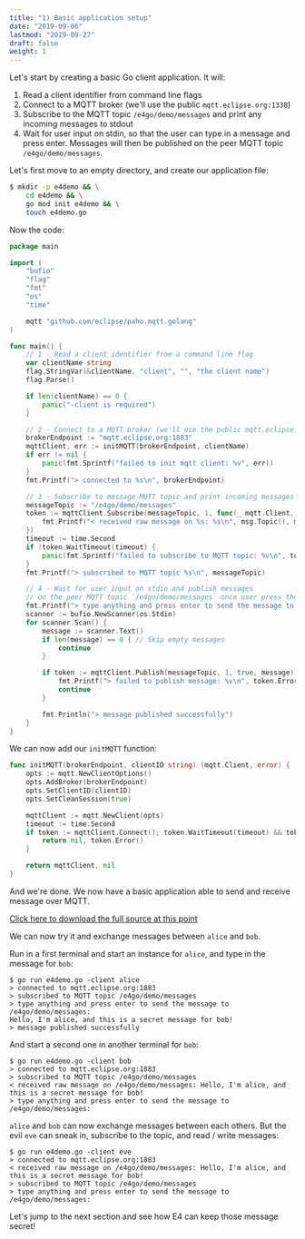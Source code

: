 ```yaml
---
title: "1) Basic application setup"
date: "2019-09-06"
lastmod: "2019-09-27"
draft: false
weight: 1
---
```


Let's start by creating a basic Go client application. It will:

1. Read a client identifier from command line flags
2. Connect to a MQTT broker (we'll use the public `mqtt.eclipse.org:1338`)
3. Subscribe to the MQTT topic `/e4go/demo/messages` and print any incoming messages to stdout
4. Wait for user input on stdin, so that the user can type in a message and press enter. Messages will then be published on the peer MQTT topic `/e4go/demo/messages`.

Let's first move to an empty directory, and create our application file:
```bash
$ mkdir -p e4demo && \
	cd e4demo && \
	go mod init e4demo && \
	touch e4demo.go
```

Now the code:
```go
package main

import (
	"bufio"
	"flag"
	"fmt"
	"os"
	"time"

	mqtt "github.com/eclipse/paho.mqtt.golang"
)

func main() {
	// 1 - Read a client identifier from a command line flag
	var clientName string
	flag.StringVar(&clientName, "client", "", "the client name")
	flag.Parse()

	if len(clientName) == 0 {
		panic("-client is required")
	}

	// 2 - Connect to a MQTT broker (we'll use the public mqtt.eclipse.org:1338)
	brokerEndpoint := "mqtt.eclipse.org:1883"
	mqttClient, err := initMQTT(brokerEndpoint, clientName)
	if err != nil {
		panic(fmt.Sprintf("failed to init mqtt client: %v", err))
	}
	fmt.Printf("> connected to %s\n", brokerEndpoint)

	// 3 - Subscribe to message MQTT topic and print incoming messages to stdout
	messageTopic := "/e4go/demo/messages"
	token := mqttClient.Subscribe(messageTopic, 1, func(_ mqtt.Client, msg mqtt.Message) {
		fmt.Printf("< received raw message on %s: %s\n", msg.Topic(), msg.Payload())
	})
	timeout := time.Second
	if !token.WaitTimeout(timeout) {
		panic(fmt.Sprintf("failed to subscribe to MQTT topic: %v\n", token.Error()))
	}
	fmt.Printf("> subscribed to MQTT topic %s\n", messageTopic)

	// 4 - Wait for user input on stdin and publish messages
	// on the peer MQTT topic `/e4go/demo/messages` once user press the enter key.
	fmt.Printf("> type anything and press enter to send the message to %s:\n", messageTopic)
	scanner := bufio.NewScanner(os.Stdin)
	for scanner.Scan() {
		message := scanner.Text()
		if len(message) == 0 { // Skip empty messages
			continue
		}

		if token := mqttClient.Publish(messageTopic, 1, true, message); token.Error() != nil {
			fmt.Printf("> failed to publish message: %v\n", token.Error())
			continue
		}

		fmt.Println("> message published successfully")
	}
}
```

We can now add our `initMQTT` function:

```go
func initMQTT(brokerEndpoint, clientID string) (mqtt.Client, error) {
	opts := mqtt.NewClientOptions()
	opts.AddBroker(brokerEndpoint)
	opts.SetClientID(clientID)
	opts.SetCleanSession(true)

	mqttClient := mqtt.NewClient(opts)
	timeout := time.Second
	if token := mqttClient.Connect(); token.WaitTimeout(timeout) && token.Error() != nil {
		return nil, token.Error()
	}

	return mqttClient, nil
}
```

And we're done. We now have a basic application able to send and receive message over MQTT.

[Click here to download the full source at this point](../e4demo-step1.go)

We can now try it and exchange messages between `alice` and `bob`.

Run in a first terminal and start an instance for `alice`, and type in the message for `bob`:
```text
$ go run e4demo.go -client alice
> connected to mqtt.eclipse.org:1883
> subscribed to MQTT topic /e4go/demo/messages
> type anything and press enter to send the message to /e4go/demo/messages:
Hello, I'm alice, and this is a secret message for bob!
> message published successfully
```

And start a second one in another terminal for `bob`:

```text
$ go run e4demo.go -client bob
> connected to mqtt.eclipse.org:1883
> subscribed to MQTT topic /e4go/demo/messages
< received raw message on /e4go/demo/messages: Hello, I'm alice, and this is a secret message for bob!
> type anything and press enter to send the message to /e4go/demo/messages:
```

`alice` and `bob` can now exchange messages between each others.
But the evil `eve` can sneak in, subscribe to the topic, and read / write messages:

```text
$ go run e4demo.go -client eve
> connected to mqtt.eclipse.org:1883
< received raw message on /e4go/demo/messages: Hello, I'm alice, and this is a secret message for bob!
> subscribed to MQTT topic /e4go/demo/messages
> type anything and press enter to send the message to /e4go/demo/messages:
```

Let's jump to the next section and see how E4 can keep those message secret!
